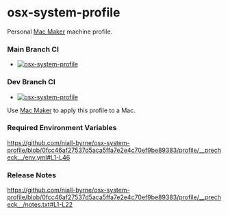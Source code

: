 # osx-system-profile

Personal [Mac Maker](https://github.com/osx-provisioner/mac_maker) machine profile.

### Main Branch CI
- [![osx-system-profile](https://github.com/niall-byrne/osx-system-profile/actions/workflows/workflow-push.yml/badge.svg?branch=main)](https://github.com/niall-byrne/osx-system-profile/actions/workflows/workflow-push.yml)

### Dev Branch CI
- [![osx-system-profile](https://github.com/niall-byrne/osx-system-profile/actions/workflows/workflow-push.yml/badge.svg?branch=dev)](https://github.com/niall-byrne/osx-system-profile/actions/workflows/workflow-push.yml)

Use [Mac Maker](https://github.com/osx-provisioner/mac_maker) to apply this profile to a Mac.

### Required Environment Variables
https://github.com/niall-byrne/osx-system-profile/blob/0fcc46af27537d5aca5ffa7e2e4c70ef9be89383/profile/__precheck__/env.yml#L1-L46

### Release Notes
https://github.com/niall-byrne/osx-system-profile/blob/0fcc46af27537d5aca5ffa7e2e4c70ef9be89383/profile/__precheck__/notes.txt#L1-L22

